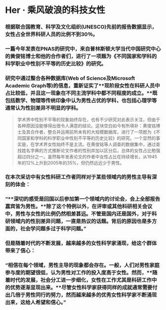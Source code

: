 # Her · 乘风破浪的科技女性

### **根据联合国教育、科学及文化组织(UNESCO)先前的报告数据显示，女性占全世界科研人员的比例不到30％。**

### 一篇今年发表在PNAS的研究中，来自普林斯顿大学当代中国研究中心的黄俊铭博士和他的合作者们，进行了一项题为《不同国家和学科的科学职业中性别不平等的历史比较》的研究。

### 研究中通过整合各种数据库(Web of Science及Microsoft Academic Graph等)的信息，重新证实了**现阶段女性在科研人员中占比较低，并且这一现象在不同主流学科中都不同程度的成立。**既包括数学、物理等传统印象中认为男性占优的学科，也包括心理学等通常认为性别差异不明显的学科。



>  学术界中性别不平等的现象始终存在，也有不少研究对此表示关注，但由于各种原因没能够得出很令人满意的结论。这块空白如今有所填补：黄俊铭博士及其合作者，整合并运用前所未有的大规模数据库，进行了一项题为《不同国家和学科的科学职业中性别不平等的历史比较》的研究。一个显然的事实是，在学术界女性始终不是主流。在黄俊铭等人调查的数据集中，通过查找姓名字典的方式推断论文作者的性别并加以区分后，总体的女性占比勉强超过四分之一。虽然每年发表论文的作者中女性占比在持续增长，从1945年的12%上升到2005年的35%，但仍然远远少于男性。

### 在本次采访中有女性科研工作者同样对于某些领域内的男性主导有深刻的体会：

### “**深切的感受是回国以后参加第一个领域内的讨论会，会上全部报告嘉宾皆为男性。**除了这个特例以外，在评审或其他科研相关会议中，男性与女性的比例仍然相差甚远。不管是国内还是国外，对于科研领域内的性别差异问题，一直是热议的话题。**背后的原因也是多方面的，社会学问题多过于科学问题。”**

### 但是随着时代的不断发展，越来越多的女性科学家涌现，给这个群体带来了信心：

### “相信在每个领域，男性主导的现象都会存在。一般，人们对男性家庭参与度的期望很低，认为男性对工作的投入度高于女性。然而，**随着时代的发展，社会分工进一步细化，女性在工作尤其是科研工作中的优势逐渐显现出来。**尽管女性科学家获得同样的成就通常需要付出几倍于男性同行的努力，然而越来越多的优秀女性科学家不断涌现出来，这给人希望和信心。”


